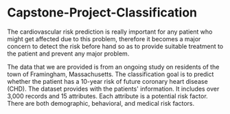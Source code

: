 # Capstone-Project-Classification
The cardiovascular risk prediction is really important for any patient who might get affected due to this problem, therefore it becomes a major concern to detect the risk before hand so as to provide suitable treatment to the patient and prevent any major problem.

The data that we are provided is from an ongoing study on residents of the town of Framingham, Massachusetts. The classification goal is to predict whether the patient has a 10-year risk of future coronary heart disease (CHD). The dataset provides with the patients' information. It includes over 3,000 records and 15 attributes. Each attribute is a potential risk factor. There are both demographic, behavioral, and medical risk factors.
